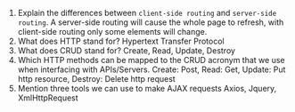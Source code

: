1.  Explain the differences between `client-side routing` and `server-side routing`.
A server-side routing will cause the whole page to refresh, with client-side routing only some elements will change.
1.  What does HTTP stand for?
Hypertext Transfer Protocol
1.  What does CRUD stand for?
Create, Read, Update, Destroy
1.  Which HTTP methods can be mapped to the CRUD acronym that we use when interfacing with APIs/Servers.
Create: Post, Read: Get, Update: Put http resource, Destroy: Delete http request
1.  Mention three tools we can use to make AJAX requests
Axios, Jquery, XmlHttpRequest


